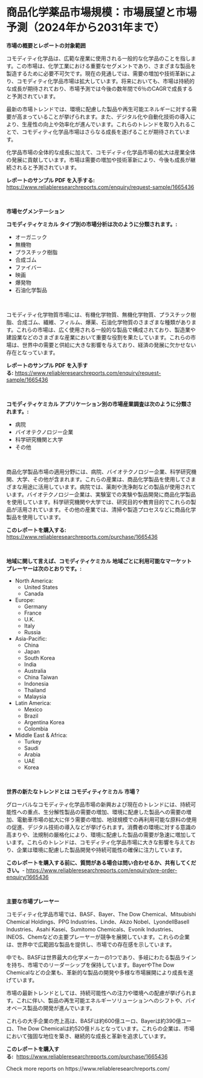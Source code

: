 <p><h1>商品化学薬品市場規模：市場展望と市場予測（2024年から2031年まで）</h1></p><p><strong>市場の概要とレポートの対象範囲</strong></p>
<p><p>コモディティ化学品は、広範な産業に使用される一般的な化学品のことを指します。この市場は、化学工業における重要なセグメントであり、さまざまな製品を製造するために必要不可欠です。現在の見通しでは、需要の増加や技術革新により、コモディティ化学品市場は拡大しています。将来においても、市場は持続的な成長が期待されており、市場予測では今後の数年間で6％のCAGRで成長すると予測されています。</p><p>最新の市場トレンドでは、環境に配慮した製品や再生可能エネルギーに対する需要が高まっていることが挙げられます。また、デジタル化や自動化技術の導入により、生産性の向上や効率化が進んでいます。これらのトレンドを取り入れることで、コモディティ化学品市場はさらなる成長を遂げることが期待されています。</p><p>化学品市場の全体的な成長に加えて、コモディティ化学品市場の拡大は産業全体の発展に貢献しています。市場は需要の増加や技術革新により、今後も成長が継続されると予測されています。</p></p>
<p><strong>レポートのサンプル PDF を入手する:</strong> <a href="https://www.reliableresearchreports.com/enquiry/request-sample/1665436">https://www.reliableresearchreports.com/enquiry/request-sample/1665436</a></p>
<p>&nbsp;</p>
<p><strong>市場セグメンテーション</strong></p>
<p><strong>コモディティケミカル タイプ別の市場分析は次のように分類されます。:</strong></p>
<p><ul><li>オーガニック</li><li>無機物</li><li>プラスチック樹脂</li><li>合成ゴム</li><li>ファイバー</li><li>映画</li><li>爆発物</li><li>石油化学製品</li></ul></p>
<p>&nbsp;</p>
<p><p>コモディティ化学物質市場には、有機化学物質、無機化学物質、プラスチック樹脂、合成ゴム、繊維、フィルム、爆薬、石油化学物質のさまざまな種類があります。これらの市場は、広く使用される一般的な製品で構成されており、製造業や建設業などのさまざまな産業において重要な役割を果たしています。これらの市場は、世界中の需要と供給に大きな影響を与えており、経済の発展に欠かせない存在となっています。</p></p>
<p><strong>レポートのサンプル PDF を入手する:</strong>&nbsp;<a href="https://www.reliableresearchreports.com/enquiry/request-sample/1665436">https://www.reliableresearchreports.com/enquiry/request-sample/1665436</a></p>
<p>&nbsp;</p>
<p><strong> コモディティケミカル アプリケーション別の市場産業調査は次のように分類されます。:</strong></p>
<p><ul><li>病院</li><li>バイオテクノロジー企業</li><li>科学研究機関と大学</li><li>その他</li></ul></p>
<p>&nbsp;</p>
<p><p>商品化学製品市場の適用分野には、病院、バイオテクノロジー企業、科学研究機関、大学、その他が含まれます。これらの産業は、商品化学製品を使用してさまざまな用途に活用しています。病院では、薬剤や洗浄剤などの製品が使用されています。バイオテクノロジー企業は、実験室での実験や製品開発に商品化学製品を使用しています。科学研究機関や大学では、研究目的や教育目的でこれらの製品が活用されています。その他の産業では、清掃や製造プロセスなどに商品化学製品を使用しています。</p></p>
<p><strong>このレポートを購入する:</strong>&nbsp; <a href="https://www.reliableresearchreports.com/purchase/1665436">https://www.reliableresearchreports.com/purchase/1665436</a></p>
<p>&nbsp;</p>
<p><strong>地域に関して言えば、コモディティケミカル 地域ごとに利用可能なマーケットプレーヤーは次のとおりです。:</strong></p>
<p><ul>
    <li>
        North America:
        <ul>
            <li>United States</li>
            <li>Canada</li>
        </ul>
    </li>
    <li>
        Europe:
        <ul>
            <li>Germany</li>
            <li>France</li>
            <li>U.K.</li>
            <li>Italy</li>
            <li>Russia</li>
        </ul>
    </li>
    <li>
        Asia-Pacific:
        <ul>
            <li>China</li>
            <li>Japan</li>
            <li>South Korea</li>
            <li>India</li>
            <li>Australia</li>
            <li>China Taiwan</li>
            <li>Indonesia</li>
            <li>Thailand</li>
            <li>Malaysia</li>
        </ul>
    </li>
    <li>
        Latin America:
        <ul>
            <li>Mexico</li>
            <li>Brazil</li>
            <li>Argentina Korea</li>
            <li>Colombia</li>
        </ul>
    </li>
    <li>
        Middle East & Africa:
        <ul>
            <li>Turkey</li>
            <li>Saudi</li>
            <li>Arabia</li>
            <li>UAE</li>
            <li>Korea</li>
        </ul>
    </li>
    </ul></p>
<p>&nbsp;</p>
<p><strong>世界の新たなトレンドとは コモディティケミカル 市場？</strong></p>
<p><p>グローバルなコモディティ化学品市場の新興および現在のトレンドには、持続可能性への重点、生分解性製品の需要の増加、環境に配慮した製品への需要の増加、電動車市場の拡大に伴う需要の増加、地球規模での再利用可能な原料の使用の促進、デジタル技術の導入などが挙げられます。消費者の環境に対する意識の高まりや、法規制の厳格化により、環境に配慮した製品の需要が急速に増加しています。これらのトレンドは、コモディティ化学品市場に大きな影響を与えており、企業は環境に配慮した製品開発や持続可能性の確保に注力しています。</p></p>
<p><strong>このレポートを購入する前に、質問がある場合は問い合わせるか、共有してください。</strong>- <a href="https://www.reliableresearchreports.com/enquiry/pre-order-enquiry/1665436">https://www.reliableresearchreports.com/enquiry/pre-order-enquiry/1665436</a></p>
<p>&nbsp;</p>
<p><strong>主要な市場プレーヤー</strong></p>
<p><p>コモディティ化学品市場では、BASF、Bayer、The Dow Chemical、Mitsubishi Chemical Holdings、PPG Industries、Linde、Akzo Nobel、LyondellBasell Industries、Asahi Kasei、Sumitomo Chemicals、Evonik Industries、INEOS、Chemなどの主要プレーヤーが競争を展開しています。これらの企業は、世界中で広範囲な製品を提供し、市場での存在感を示しています。</p><p>中でも、BASFは世界最大の化学メーカーの1つであり、多岐にわたる製品ラインを持ち、市場でのリーダーシップを保持しています。BayerやThe Dow Chemicalなどの企業も、革新的な製品の開発や多様な市場展開により成長を遂げています。</p><p>市場の最新トレンドとしては、持続可能性への注力や環境への配慮が挙げられます。これに伴い、製品の再生可能エネルギーソリューションへのシフトや、バイオベース製品の開発が進んでいます。</p><p>これらの大手企業の売上高は、BASFは約600億ユーロ、Bayerは約390億ユーロ、The Dow Chemicalは約520億ドルとなっています。これらの企業は、市場において強固な地位を築き、継続的な成長と革新を追求しています。</p></p>
<p><strong>このレポートを購入する:</strong>&nbsp;&nbsp;<a href="https://www.reliableresearchreports.com/purchase/1665436">https://www.reliableresearchreports.com/purchase/1665436</a></p>
<p>Check more reports on https://www.reliableresearchreports.com/</p>
